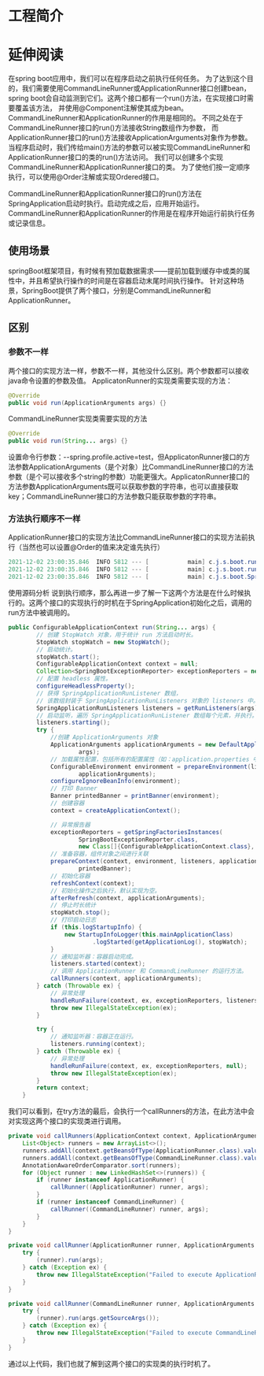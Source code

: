 # 工程简介

# 延伸阅读


在spring boot应用中，我们可以在程序启动之前执行任何任务。
为了达到这个目的，我们需要使用CommandLineRunner或ApplicationRunner接口创建bean，
spring boot会自动监测到它们。这两个接口都有一个run()方法，在实现接口时需要覆盖该方法，
并使用@Component注解使其成为bean。CommandLineRunner和ApplicationRunner的作用是相同的。
不同之处在于CommandLineRunner接口的run()方法接收String数组作为参数，
而ApplicationRunner接口的run()方法接收ApplicationArguments对象作为参数。
当程序启动时，我们传给main()方法的参数可以被实现CommandLineRunner和ApplicationRunner接口的类的run()方法访问。
我们可以创建多个实现CommandLineRunner和ApplicationRunner接口的类。
为了使他们按一定顺序执行，可以使用@Order注解或实现Ordered接口。

CommandLineRunner和ApplicationRunner接口的run()方法在SpringApplication启动时执行。启动完成之后，应用开始运行。CommandLineRunner和ApplicationRunner的作用是在程序开始运行前执行任务或记录信息。

## 使用场景

springBoot框架项目，有时候有预加载数据需求——提前加载到缓存中或类的属性中，并且希望执行操作的时间是在容器启动末尾时间执行操作。
针对这种场景，SpringBoot提供了两个接口，分别是CommandLineRunner和ApplicationRunner。

## 区别

### 参数不一样

两个接口的实现方法一样，参数不一样，其他没什么区别。两个参数都可以接收java命令设置的参数及值。
ApplicatonRunner的实现类需要实现的方法：

```java
@Override
public void run(ApplicationArguments args) {}
```

CommandLineRunner实现类需要实现的方法

```java
@Override
public void run(String... args) {}
```

设置命令行参数：--spring.profile.active=test，但ApplicatonRunner接口的方法参数ApplicationArguments（是个对象）比CommandLineRunner接口的方法参数（是个可以接收多个string的参数）功能更强大。ApplicatonRunner接口的方法参数ApplicationArguments既可以获取参数的字符串，也可以直接获取key；CommandLineRunner接口的方法参数只能获取参数的字符串。

### 方法执行顺序不一样

ApplicationRunner接口的实现方法比CommandLineRunner接口的实现方法前执行（当然也可以设置@Order的值来决定谁先执行）

```java
2021-12-02 23:00:35.846  INFO 5812 --- [           main] c.j.s.boot.runner.MyApplicationRunner    : 启动预加载数据(ApplicationRunner)...[--spring.profile.active=test],[spring.profile.active]
2021-12-02 23:00:35.846  INFO 5812 --- [           main] c.j.s.boot.runner.MyCommandLineRunner    : 启动预加载数据(CommandLineRunner)...[--spring.profile.active=test]
2021-12-02 23:00:35.846  INFO 5812 --- [           main] c.j.s.boot.SpringBootRunnerApplication   : 应用启动...
```





使用源码分析
说到执行顺序，那么再进一步了解一下这两个方法是在什么时候执行的。这两个接口的实现执行的时机在于SpringApplication初始化之后，调用的run方法中被调用的。

```java
public ConfigurableApplicationContext run(String... args) {
        // 创建 StopWatch 对象，用于统计 run 方法启动时长。
        StopWatch stopWatch = new StopWatch();
        // 启动统计。
        stopWatch.start();
        ConfigurableApplicationContext context = null;
        Collection<SpringBootExceptionReporter> exceptionReporters = new ArrayList<>();
        // 配置 headless 属性。
        configureHeadlessProperty();
        // 获得 SpringApplicationRunListener 数组，
        // 该数组封装于 SpringApplicationRunListeners 对象的 listeners 中。
        SpringApplicationRunListeners listeners = getRunListeners(args);
        // 启动监听，遍历 SpringApplicationRunListener 数组每个元素，并执行。
        listeners.starting();
        try {
            //创建 ApplicationArguments 对象
            ApplicationArguments applicationArguments = new DefaultApplicationArguments(
                    args);
            // 加载属性配置，包括所有的配置属性（如：application.properties 中和外部的属性配置）
            ConfigurableEnvironment environment = prepareEnvironment(listeners,
                    applicationArguments);
            configureIgnoreBeanInfo(environment);
            // 打印 Banner
            Banner printedBanner = printBanner(environment);
            // 创建容器
            context = createApplicationContext();

            // 异常报告器
            exceptionReporters = getSpringFactoriesInstances(
                    SpringBootExceptionReporter.class,
                    new Class[]{ConfigurableApplicationContext.class}, context);
            // 准备容器，组件对象之间进行关联
            prepareContext(context, environment, listeners, applicationArguments,
                    printedBanner);
            // 初始化容器
            refreshContext(context);
            // 初始化操作之后执行，默认实现为空。
            afterRefresh(context, applicationArguments);
            // 停止时长统计
            stopWatch.stop();
            // 打印启动日志
            if (this.logStartupInfo) {
                new StartupInfoLogger(this.mainApplicationClass)
                        .logStarted(getApplicationLog(), stopWatch);
            }
            // 通知监听器：容器启动完成。
            listeners.started(context);
            // 调用 ApplicationRunner 和 CommandLineRunner 的运行方法。
            callRunners(context, applicationArguments);
        } catch (Throwable ex) {
            // 异常处理
            handleRunFailure(context, ex, exceptionReporters, listeners);
            throw new IllegalStateException(ex);
        }

        try {
            // 通知监听器：容器正在运行。
            listeners.running(context);
        } catch (Throwable ex) {
            // 异常处理
            handleRunFailure(context, ex, exceptionReporters, null);
            throw new IllegalStateException(ex);
        }
        return context;
    }
```

我们可以看到，在try方法的最后，会执行一个callRunners的方法，在此方法中会对实现这两个接口的实现类进行调用。


```java
private void callRunners(ApplicationContext context, ApplicationArguments args) {
	List<Object> runners = new ArrayList<>();
	runners.addAll(context.getBeansOfType(ApplicationRunner.class).values());
	runners.addAll(context.getBeansOfType(CommandLineRunner.class).values());
	AnnotationAwareOrderComparator.sort(runners);
	for (Object runner : new LinkedHashSet<>(runners)) {
		if (runner instanceof ApplicationRunner) {
			callRunner((ApplicationRunner) runner, args);
		}
		if (runner instanceof CommandLineRunner) {
			callRunner((CommandLineRunner) runner, args);
		}
	}
}

private void callRunner(ApplicationRunner runner, ApplicationArguments args) {
	try {
		(runner).run(args);
	} catch (Exception ex) {
		throw new IllegalStateException("Failed to execute ApplicationRunner", ex);
	}
}

private void callRunner(CommandLineRunner runner, ApplicationArguments args) {
	try {
		(runner).run(args.getSourceArgs());
	} catch (Exception ex) {
		throw new IllegalStateException("Failed to execute CommandLineRunner", ex);
	}
}
```

通过以上代码，我们也就了解到这两个接口的实现类的执行时机了。